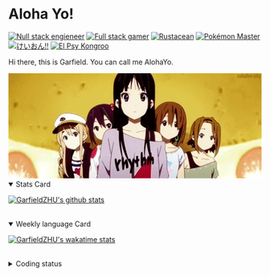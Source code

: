 # Aloha Yo!

[![Null stack engieneer](https://img.shields.io/badge/-Null_stack_engineer-a890f0)](https://github.com/GarfieldZHU)
[![Full stack gamer](https://img.shields.io/badge/-Full_stack_gamer-78c850)](https://steamcommunity.com/profiles/76561198092274492/)
[![Rustacean](https://img.shields.io/badge/-Rustacean-f74c00)](https://www.rust-lang.org/)
[![Pokémon Master](https://img.shields.io/badge/-Pokémon_Master-f8d030)](https://www.pokemon.com/us/pokedex/)
[![けいおん!!](https://img.shields.io/badge/-けいおん!!-f85888)](https://ja.wikipedia.org/wiki/%E6%94%BE%E8%AA%B2%E5%BE%8C%E3%83%86%E3%82%A3%E3%83%BC%E3%82%BF%E3%82%A4%E3%83%A0_(%E3%82%A2%E3%83%AB%E3%83%90%E3%83%A0))
[![El Psy Kongroo](https://img.shields.io/badge/-El_Psy_Kongroo-6890f0)](https://mzh.moegirl.org.cn/zh-hans/El_psy_congroo)


Hi there, this is Garfield. You can call me AlohaYo. 

<img width="640" src="https://raw.githubusercontent.com/GarfieldZHU/GarfieldZHU/master/assets/k-on-5.webp" />


<details open>
<summary>Stats Card</summary>
 
[![GarfieldZHU's github stats](https://github-readme-stats.vercel.app/api?username=GarfieldZHU&show_icons=true&theme=tokyonight)](https://github.com/anuraghazra/github-readme-stats)
 
</details>

<br/>

<details open>
<summary>Weekly language Card</summary>
 
[![GarfieldZHU's wakatime stats](https://github-readme-stats.vercel.app/api/wakatime?username=AlohaYo&theme=nightowl&layout=compact)](https://github.com/GarfieldZHU/GarfieldZHU)


<br/>

</details>

<details>

<summary>Coding status</summary>

<br/>

<!--START_SECTION:waka-->
**🐱 My GitHub Data** 

> 🏆 517 Contributions in the Year 2021
 > 
> 📦 492.3 kB Used in GitHub's Storage 
 > 
> 🚫 Not Opted to Hire
 > 
> 📜 64 Public Repositories 
 > 
> 🔑 36 Private Repositories  
 > 
**I'm a Night 🦉** 

```text
🌞 Morning    101 commits    ████░░░░░░░░░░░░░░░░░░░░░   16.5% 
🌆 Daytime    188 commits    ███████░░░░░░░░░░░░░░░░░░   30.72% 
🌃 Evening    233 commits    █████████░░░░░░░░░░░░░░░░   38.07% 
🌙 Night      90 commits     ███░░░░░░░░░░░░░░░░░░░░░░   14.71%

```


📊 **This Week I Spent My Time On** 

```text
💬 Programming Languages: 
TypeScript               14 hrs 37 mins      ██████████████████░░░░░░░   71.61% 
SCSS                     2 hrs 22 mins       ███░░░░░░░░░░░░░░░░░░░░░░   11.61% 
JSON                     1 hr 18 mins        █░░░░░░░░░░░░░░░░░░░░░░░░   6.38% 
JavaScript               1 hr 3 mins         █░░░░░░░░░░░░░░░░░░░░░░░░   5.16% 
Java                     31 mins             ░░░░░░░░░░░░░░░░░░░░░░░░░   2.6%

🔥 Editors: 
VS Code                  19 hrs 49 mins      ████████████████████████░   97.12% 
IntelliJ                 35 mins             ░░░░░░░░░░░░░░░░░░░░░░░░░   2.88%

💻 Operating System: 
Mac                      19 hrs 49 mins      ████████████████████████░   97.12% 
Windows                  35 mins             ░░░░░░░░░░░░░░░░░░░░░░░░░   2.88%

```


 Last Updated on 24/10/2021
<!--END_SECTION:waka-->

</details>
